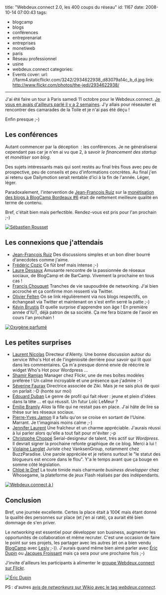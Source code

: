 title: "Webdeux.connect 2.0, les 400 coups du réseau"
id: 1167
date: 2008-10-14 07:00:43
tags:
- blogcamp
- blogs
- conférences
- entreprenariat
- entreprises
- monetiweb
- paris
- Réseau professionnel
- usine
- webdeux.connect
categories:
- Events
cover:
  url: //farm4.staticflickr.com/3242/2934622938_d83079a14c_b_d.jpg
  link: http://www.flickr.com/photos/the-jedi/2934622938/
---

J'ai été faire un tour à Paris samedi 11 octobre pour le Webdeux.connect. [Je vous en avais d'ailleurs parlé il y a 2 semaines](https://oncletom.io/2008/10/03/rendez-vous-octobre-novembre-web2-paris-web/). J'y allais pour réseauter et rencontrer des camarades de la Toile et je n'ai pas été déçu !

Enfin presque ;-)

<!--more-->

## Les conférences

Autant commencer par la déception  : les conférences. Je ne généraliserai cependant pas car je n'en ai vu que 2, à savoir _le financement des startup_ et _monétiser son blog_.

Des sujets intéressants mais qui sont restés au final très flous avec peu de prospective, peu de conseils et peu d'informations concrètes.
Au final j'en ai retenu que Dailymotion serait rentable d'ici à la fin de l'année. Léger, léger.

Paradoxalement, l'intervention de [Jean-François Ruiz](http://webdeux.info) sur la [monétisation des blogs à BlogCamp Bordeaux #6](http://bordeaux.blogcamp.fr/2008/07/05/retour-sur-blogcamp-bordeaux-6/) était de nettement meilleure qualité en terme de contenu.

Bref, c'était bien mais perfectible. Rendez-vous est pris pour l'an prochain ;-)

[![Sébastien Rousset](//farm4.static.flickr.com/3295/2934620836_dbdb029df0_m.jpg)](http://www.flickr.com/photos/the-jedi/2934620836/ "Sébastien Rousset")

## Les connexions que j'attendais

*   [Jean-François Ruiz](http://webdeux.info)
Des discussions simples et un bon dîner bourré d'anecdotes comme j'aime.
*   [Frédéric Cozic](http://aysoon.fr)
Ce fût bref mais intense ;-)
*   [Laure Dessaux](http://www.lauredessaux.com/blog/)
Amusante rencontre de la passionnée de réseaux sociaux, de BlogCamp et de BarCamp. Vivement la prochaine en tous cas !
*   [Francis Chouquet](http://fran6art.com)
Tranches de vie saupoudrée de networking. J'ai bien accroché et ça confirme mon ressenti via Twitter.
*   [Olivier Felten](http://felten.biz)
On se link régulièrement via nos blogs respectifs, on échangeait via Twitter et maintenant on s'est enfin serré la patte ;-)
*   [Kévin Brustis](http://kjame.com)
Et quelle surprise d'apprendre son âge ! En première année d'IUT, déjà patron de sa société. Ça me fera bizarre de l'avoir en cours l'an prochain !

[![Oxygène parfumé](//farm4.static.flickr.com/3019/2938383121_56d7a726cb.jpg)](http://www.flickr.com/photos/the-jedi/2938383121/ "Oxygène parfumé")

## Les petites surprises

*   [Laurent Nicolas](http://alenty.com)
Directeur d'Alenty. Une bonne discussion autour du service Who's Hot et de l'ingéniosité derrière pour savoir qui lit quoi dans les commentaires. Ça m'a presque donné envie de réécrire le widget Who's Hot pour Wordpress ...
*   [Shamir Ramjan](http://flickr.com)
Manager chez Flickr, une de mes boîtes modèles préférée ! Un calme incroyable et une présence que j'admire :-)
*   [Séverine Faurax](http://my.ziki.com/severine)
Directrice associée de Ziki. Mais je ne sais plus de quoi on parlait :-D (honte sur moi)
*   [Édouard Duban](http://www.ziki.com/fr/dubano+7386)
Le genre de profil qui fait rêver : jeune et plein d'idées dans la tête ... et qui réussit. Un futur Loïc LeMeur ?
*   [Émilie Bramly](http://blogtendancescom.agregablogs.com/)
_Alias_ la fille qui ne restait pas en place. J'ai hâte de lire sa thèse sur les réseaux sociaux.
*   [Pierre-Yves Jamon](http://blog.pym.me/)
Il a fallu qu'on se croise en sortant de l'Usine. Marrant. Je t'imaginais moins calme ;-)
*   [Jennifer Laurent](http://littlegirl.fr)
Une fraîcheur et un charme appréciable. J'aurais réussi à lui parler alors qu'elle a tout fait pour m'éviter ;-p
*   [Christophe Choppé](http://reservoirbuzz.com)
Serial-designeur de talent, très actif sur _Wordpress_. Il devrait signer la prochaine refonte graphique de ce blog. Merci à lui !
*   [Violaine Langlet](http://blog.legitiname.com/author/vlanglet/)
Juriste chez VanksenGroup, notamment chez BuzzParadise. Une parole appréciée et je retiens surtout le "le statut des blogueurs est encore dans le flou". Y'a le temps avant que ça bouge en somme côté législation.
*   [Chloé le Dref](http://www.whosegame.com/)
La toute timide mais charmante _business developper_ chez Whosegame, la plateforme de jeux Flash réalisés par des indépendants.

[![Webdeux.connect à l](//farm4.static.flickr.com/3015/2933767005_e02ae4338e_m.jpg)](http://www.flickr.com/photos/the-jedi/2933767005/ "Webdeux.connect à l")

## Conclusion

Bref, une journée excellente. Certes la place était à 100€ mais étant donné la qualité des personnes sur place (et j'en ai raté), ça aurait été bien dommage de s'en priver.

Le _networking_ est essentiel pour développer son business, augmenter les opportunités de collaboration et même recruter. C'est une occasion de faire le point sur ses projets, les partager avec les autres (et on a bien vendu [BlogCamp](http://blogcamp.fr) avec [Lesly](http://leslyg.com) ;-)).
J'aurais quand même bien aimé parler avec [Éric Dupin](http://presse-citron.fr) ou [Jacques Froissant](http://altaide.typepad.com) mais ça sera pour une prochaine fois ;-)

J'invite d'ailleurs les participants à alimenter le [groupe Webdeux.connect sur Flickr](http://www.flickr.com/groups/webdeux-connect/).

[![Éric Dupin](//farm4.static.flickr.com/3025/2939245570_f24f4d4e7b_m.jpg)](http://www.flickr.com/photos/the-jedi/2939245570/ "Éric Dupin")

PS : d'autres [avis de _networkeurs_ sur Wikio avec le tag _webdeux.connect_](http://www.wikio.fr/blogs/search/webdeux.connect).